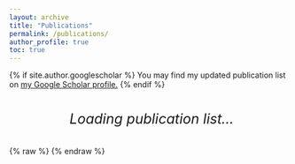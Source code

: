 ```yaml
---
layout: archive
title: "Publications"
permalink: /publications/
author_profile: true
toc: true
---
```


{% if site.author.googlescholar %}
  You may find my updated publication list on <u><a href="{{site.author.googlescholar}}">my Google Scholar profile</a>.</u>
{% endif %}
<br>

<!-- Move the loading message OUTSIDE the BibBase container -->
<div id="loading-wrapper" style="text-align: center; margin-bottom: 10px;">
    <p id="loading-message" style="
        display: inline-flex;
        font-size: 25px;
        font-style: italic;
        align-items: center;
        gap: 10px;
        min-width: 200px;
        white-space: nowrap;">
        <span class="spinner"></span> Loading publication list...
    </p>
</div>


<div id="bibbase-container">
  {% raw %}
  <script async id="bibbase-script" src="https://bibbase.org/show?bib=https://bibbase.org/f/gSr8DjLGW8y2y2snm/uploaded.bib&jsonp=1"></script>
  {% endraw %}
</div>
<style>
    /* Define the spinning animation */
    @keyframes spin {
        0% { transform: rotate(0deg); }
        100% { transform: rotate(360deg); }
    }

    /* Ensure the spinner is visible and properly styled */
    .spinner {
        width: 30px;
        height: 30px;
        border: 5px solid rgba(0, 0, 0, 0.2); /* Light gray border */
        border-top: 5px solid #007bff; /* Blue top border for spinning effect */
        border-radius: 50%;
        display: inline-block;
        animation: spin 1s linear infinite; /* Ensures continuous rotation */
    }

    /* Smooth fade-out animation */
    .fade-out {
        opacity: 0;
        transition: opacity 0.8s ease-out;
    }
</style>

<script src="/assets/js/bibbase.js"></script>